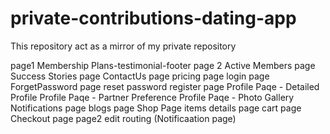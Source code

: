 # private-contributions-dating-app

This repository act as a mirror of my private repository

page1 Membership Plans-testimonial-footer
page 2
Active Members page
Success Stories page
ContactUs page
pricing page
login page
ForgetPassword page
reset password
register page
Profile Paqe - Detailed Profile
Profile Paqe - Partner Preference 
Profile Paqe - Photo Gallery
Notifications page
blogs page
Shop Page
items details page
cart page
Checkout page
page2 edit 
routing (Notificaation page)    
 
